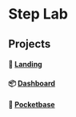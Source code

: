 # Step Lab

## Projects
#### 💼 [Landing](https://github.com/step-lab-plantillas/landing) 
#### 📦 [Dashboard](https://github.com/step-lab-plantillas/dashboard)
#### 📡 [Pocketbase](https://github.com/step-lab-plantillas/pocketbase)
